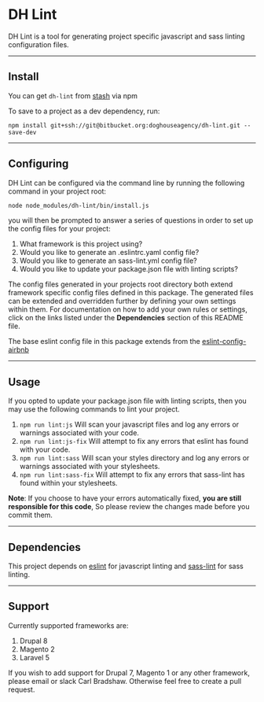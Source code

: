 # DH Lint

DH Lint is a tool for generating project specific javascript and sass linting configuration files.

---

## Install
You can get `dh-lint` from [stash](http://stash.dhmedia.com.au/projects/DB/repos/drupal-linting/browse) via npm


To save to a project as a dev dependency, run:
```
npm install git+ssh://git@bitbucket.org:doghouseagency/dh-lint.git --save-dev
```

---

## Configuring

DH Lint can be configured via the command line by running the following command in your project root:

```bash
node node_modules/dh-lint/bin/install.js
```
you will then be prompted to answer a series of questions in order to set up the config files for your project:

1. What framework is this project using?
2. Would you like to generate an .eslintrc.yaml config file?
3. Would you like to generate an sass-lint.yml config file?
4. Would you like to update your package.json file with linting scripts?

The config files generated in your projects root directory both extend framework specific config files defined in this package. The generated files can be extended and overridden further by defining your own settings within them. For documentation on how to add your own rules or settings, click on the links listed under the **Dependencies** section of this README file.

The base eslint config file in this package extends from the [eslint-config-airbnb](https://github.com/airbnb/javascript/tree/master/packages/eslint-config-airbnb)

---
## Usage

If you opted to update your package.json file with linting scripts, then you may use the following commands to lint your project.

1. `npm run lint:js` Will scan your javascript files and log any errors or warnings associated with your code.
2. `npm run lint:js-fix` Will attempt to fix any errors that eslint has found with your code.
3. `npm run lint:sass` Will scan your styles directory and log any errors or warnings associated with your stylesheets.
4. `npm run lint:sass-fix` Will attempt to fix any errors that sass-lint has found within your stylesheets.

**Note**: If you choose to have your errors automatically fixed, **you are still responsible for this code**, So please review the changes made before you commit them.

---

## Dependencies

This project depends on [eslint](https://github.com/eslint/eslint) for javascript linting and [sass-lint](https://github.com/sasstools/sass-lint) for sass linting.

---

## Support

Currently supported frameworks are:

1. Drupal 8
2. Magento 2
3. Laravel 5

If you wish to add support for Drupal 7, Magento 1 or any other framework, please email or slack Carl Bradshaw. Otherwise feel free to create a pull request.
